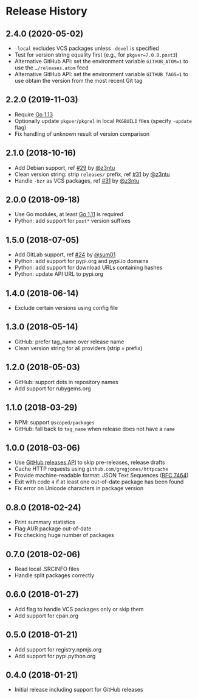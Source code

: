 # Release History

## 2.4.0 (2020-05-02)

* `-local` excludes VCS packages unless `-devel` is specified
* Test for version string equality first (e.g., for `pkgver=7.0.0.post3`)
* Alternative GitHub API: set the environment variable `GITHUB_ATOM=1` to use the `…/releases.atom` feed
* Alternative GitHub API: set the environment variable `GITHUB_TAGS=1` to use obtain the version from the most recent Git tag

## 2.2.0 (2019-11-03)

* Require [Go 1.13](https://golang.org/doc/go1.13)
* Optionally update `pkgver`/`pkgrel` in local `PKGBUILD` files (specify `-update` flag)
* Fix handling of unknown result of version comparison

## 2.1.0 (2018-10-16)

* Add Debian support, ref [#29](https://github.com/simon04/aur-out-of-date/pull/29) by [@z3ntu](https://github.com/z3ntu)
* Clean version string: strip `releases/` prefix, ref [#31](https://github.com/simon04/aur-out-of-date/pull/31) by [@z3ntu](https://github.com/z3ntu)
* Handle `-bzr` as VCS packages, ref [#31](https://github.com/simon04/aur-out-of-date/pull/31) by [@z3ntu](https://github.com/z3ntu)

## 2.0.0 (2018-09-18)

* Use Go modules, at least [Go 1.11](https://golang.org/doc/go1.11) is required
* Python: add support for `post*` version suffixes

## 1.5.0 (2018-07-05)

* Add GitLab support, ref [#24](https://github.com/simon04/aur-out-of-date/issues/24) by [@sum01](https://github.com/sum01)
* Python: add support for pypi.org and pypi.io domains
* Python: add support for download URLs containing hashes
* Python: update API URL to pypi.org

## 1.4.0 (2018-06-14)

* Exclude certain versions using config file

## 1.3.0 (2018-05-14)

* GitHub: prefer tag_name over release name
* Clean version string for all providers (strip `v` prefix)

## 1.2.0 (2018-05-03)

* GitHub: support dots in repository names
* Add support for rubygems.org

## 1.1.0 (2018-03-29)

* NPM: support `@scoped/packages`
* GitHub: fall back to `tag_name` when release does not have a `name`

## 1.0.0 (2018-03-06)

* Use [GitHub releases API](https://developer.github.com/v3/repos/releases/) to skip pre-releases, release drafts
* Cache HTTP requests using `github.com/gregjones/httpcache`
* Provide machine-readable format: JSON Text Sequences ([RFC 7464](https://tools.ietf.org/html/rfc7464))
* Exit with code `4` if at least one out-of-date package has been found
* Fix error on Unicode characters in package version

## 0.8.0 (2018-02-24)

* Print summary statistics
* Flag AUR package out-of-date
* Fix checking huge number of packages

## 0.7.0 (2018-02-06)

* Read local .SRCINFO files
* Handle split packages correctly

## 0.6.0 (2018-01-27)

* Add flag to handle VCS packages only or skip them
* Add support for cpan.org

## 0.5.0 (2018-01-21)

* Add support for registry.npmjs.org
* Add support for pypi.python.org

## 0.4.0 (2018-01-21)

* Initial release including support for GitHub releases
